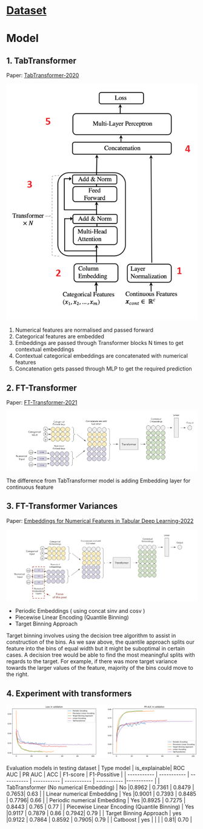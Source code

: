 # [Dataset](https://archive.ics.uci.edu/ml/datasets/adult)

# Model
## 1. TabTransformer
Paper: [TabTransformer-2020](https://arxiv.org/pdf/2012.06678.pdf)

![alt text](images/TabTransformer.png)

1. Numerical features are normalised and passed forward
2. Categorical features are embedded
3. Embeddings are passed through Transformer blocks N times to get contextual embeddings
4. Contextual categorical embeddings are concatenated with numerical features
5. Concatenation gets passed through MLP to get the required prediction

## 2. FT-Transformer
Paper:  [FT-Transformer-2021](https://arxiv.org/pdf/2106.11959v2.pdf)

![alt text](images/FT-Transformer.png)

The difference from TabTransformer model is adding Embedding layer for continuous feature

## 3. FT-Transformer Variances
Paper:  [Embeddings for Numerical Features in Tabular Deep Learning-2022](https://arxiv.org/pdf/2203.05556.pdf)

![alt text](images/FT-Transformer-variance.png)
- Periodic Embeddings ( using concat sinv and cosv )
- Piecewise Linear Encoding (Quantile Binning)
- Target Binning Approach

Target binning involves using the decision tree algorithm to assist in construction of the bins. As we saw above, the quantile approach splits our feature into the bins of equal width but it might be suboptimal in certain cases. A decision tree would be able to find the most meaningful splits with regards to the target. For example, if there was more target variance towards the larger values of the feature, majority of the bins could move to the right.

## 4. Experiment with transformers
![alt text](images/evaluation.png)


Evaluation models in testing dataset
| Type model      | is_explainable| ROC AUC | PR AUC |  ACC | F1-score | F1-Possitive |
| ----------- | ----------- | ----------- | ----------- | ----------- | ----------- |----------- |
| TabTransformer (No numerical Embedding)      | No |0.8962       | 0.7361 | 0.8479 | 0.7653| 0.63 |
| Linear numerical Embedding   | Yes |0.9001       | 0.7393 | 0.8485 | 0.7796| 0.66 |
| Periodic numerical Embedding | Yes |0.8925       | 0.7275 | 0.8443 | 0.765 | 0.77 |
| Piecewise Linear Encoding (Quantile Binning)   | Yes |0.9117       | 0.7879 | 0.86 | 0.7942| 0.79  |
| Target Binning Approach   | yes |0.9122       | 0.7864 |  0.8592 | 0.7905| 0.79 |
| Catboost   | yes |       |  |   | 0.81| 0.70 |
